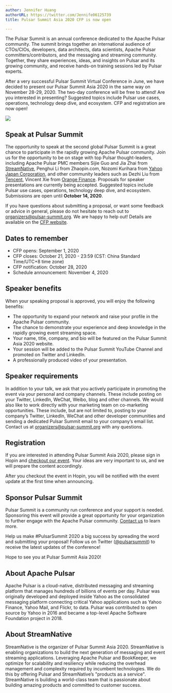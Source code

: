 ```yaml
---
author: Jennifer Huang  
authorURL: https://twitter.com/Jennife06125739  
title: Pulsar Summit Asia 2020 CFP is now open

---
```


The Pulsar Summit is an annual conference dedicated to the Apache Pulsar community. The summit brings together an international audience of CTOs/CIOs, developers, data architects, data scientists, Apache Pulsar committers/contributors, and the messaging and streaming community. Together, they share experiences, ideas, and insights on Pulsar and its growing community, and receive hands-on training sessions led by Pulsar experts.

After a very successful Pulsar Summit Virtual Conference in June, we have decided to present our Pulsar Summit Asia 2020 in the same way on November 28-29, 2020. The two-day conference will be free to attend! Are you interested in presenting? Suggested topics include Pulsar use cases, operations, technology deep dive, and ecosystem. CFP and registration are now open!

![](/img/pulsar-summit-asia-2020.png)

## Speak at Pulsar Summit
The opportunity to speak at the second global Pulsar Summit is a great chance to participate in the rapidly growing Apache Pulsar community. Join us for the opportunity to be on stage with top Pulsar thought-leaders, including Apache Pulsar PMC members Sijie Guo and Jia Zhai from [StreamNative](https://streamnative.io/), Penghui Li from Zhaopin.com, Nozomi Kurihara from [Yahoo Japan Corporation](https://about.yahoo.co.jp/), and other community leaders such as Dezhi Liu from [Tencent](https://www.tencent.com/en-us), Vincent Xie from [Orange Finance](https://www.bestpay.com.cn/). Proposals for speaker presentations are currently being accepted. Suggested topics include Pulsar use cases, operations, technology deep dive, and ecosystem. Submissions are open until **October 14, 2020**.

If you have questions about submitting a proposal, or want some feedback or advice in general, please do not hesitate to reach out to [organizers@pulsar-summit.org](mailto:organizers@pulsar-summit.org). We are happy to help out! Details are available on the [CFP website](https://pulsar-summit.org/en/event/asia-2020/cfp).

## Dates to remember
- CFP opens: September 1, 2020
- CFP closes: October 21, 2020 - 23:59 (CST: China Standard Time/UTC+8 time zone)
- CFP notification: October 28, 2020
- Schedule announcement: November 4, 2020

## Speaker benefits
When your speaking proposal is approved, you will enjoy the following benefits:

- The opportunity to expand your network and raise your profile in the Apache Pulsar community.
- The chance to demonstrate your experience and deep knowledge in the rapidly growing event streaming space.
- Your name, title, company, and bio will be featured on the Pulsar Summit Asia 2020 website.
- Your session will be added to the Pulsar Summit YouTube Channel and promoted on Twitter and LinkedIn.
- A professionally produced video of your presentation.

## Speaker requirements
In addition to your talk, we ask that you actively participate in promoting the event via your personal and company channels. These include posting on your Twitter, LinkedIn, WeChat, Weibo, blog and other channels. We would also like to work directly with your marketing team on co-marketing opportunities. These include, but are not limited to, posting to your company’s Twitter, LinkedIn, WeChat and other developer communities and sending a dedicated Pulsar Summit email to your company’s email list. Contact us at [organizers@pulsar-summit.org](mailto:organizers@pulsar-summit.org) with any questions. 

## Registration
If you are interested in attending Pulsar Summit Asia 2020, please sign in Hopin and [checkout our event](https://hopin.to/events/pulsar-summit-asia-2020). Your ideas are very important to us, and we will prepare the content accordingly. 

After you checkout the event in Hopin, you will be notified with the event update at the first time when announcing.

## Sponsor Pulsar Summit
Pulsar Summit is a community run conference and your support is needed. Sponsoring this event will provide a great opportunity for your organization to further engage with the Apache Pulsar community. [Contact us](mailto:partners@pulsar-summit.org) to learn more.

Help us make #PulsarSummit 2020 a big success by spreading the word and submitting your proposal! Follow us on Twitter ([@pulsarsummit](https://twitter.com/PulsarSummit)) to receive the latest updates of the conference!

Hope to see you at Pulsar Summit Asia 2020!

## About Apache Pulsar
Apache Pulsar is a cloud-native, distributed messaging and streaming platform that manages hundreds of billions of events per day. Pulsar was originally developed and deployed inside Yahoo as the consolidated messaging platform connecting critical Yahoo applications such as Yahoo Finance, Yahoo Mail, and Flickr, to data. Pulsar was contributed to open source by Yahoo in 2016 and became a top-level Apache Software Foundation project in 2018.

## About StreamNative
StreamNative is the organizer of Pulsar Summit Asia 2020. StreamNative is enabling organizations to build the next generation of messaging and event streaming applications. Leveraging Apache Pulsar and BookKeeper, we optimize for scalability and resiliency while reducing the overhead management and complexity required by incumbent technologies. We do this by offering Pulsar and StreamNative’s "products as a service". StreamNative is building a world-class team that is passionate about building amazing products and committed to customer success.
